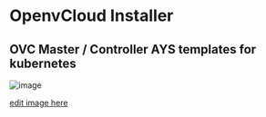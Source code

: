 # OpenvCloud Installer

## OVC Master / Controller AYS templates for kubernetes
![image](https://docs.google.com/drawings/d/e/2PACX-1vSqbL-YMqMbzhS6Bd9kUo1YYnEs1a9cwoVTl3Q1jT203vThUxC3Uqcj4mBUzk26S7dV_gBKbtMvofaP/pub?w=953&h=579)

[edit image here](https://docs.google.com/drawings/d/1DBBXVxWkdmikk_2hviOaFKxXUODa-2T9R1QOpYEUZ_k/edit)